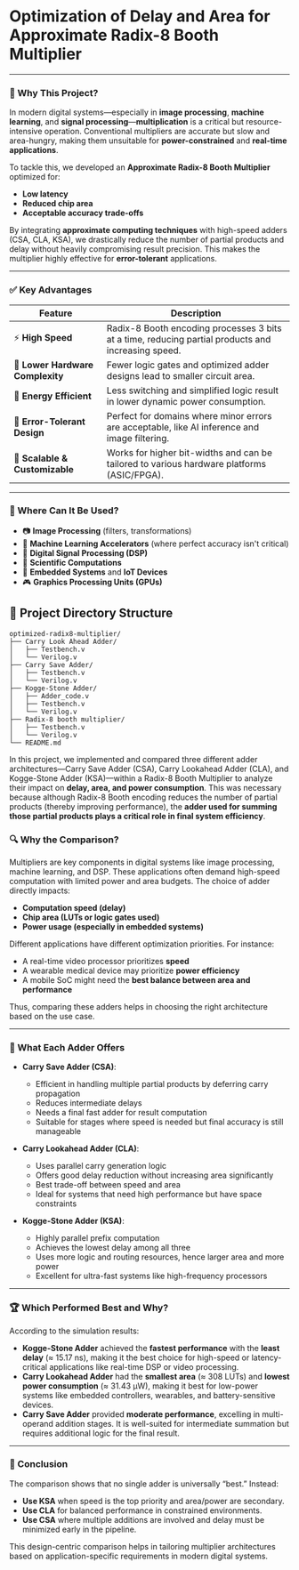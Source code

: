 
# **Optimization of Delay and Area for Approximate Radix-8 Booth Multiplier**

---

### 🎯 Why This Project?

In modern digital systems—especially in **image processing**, **machine learning**, and **signal processing**—**multiplication** is a critical but resource-intensive operation. Conventional multipliers are accurate but slow and area-hungry, making them unsuitable for **power-constrained** and **real-time applications**.

To tackle this, we developed an **Approximate Radix-8 Booth Multiplier** optimized for:
- **Low latency**
- **Reduced chip area**
- **Acceptable accuracy trade-offs**

By integrating **approximate computing techniques** with high-speed adders (CSA, CLA, KSA), we drastically reduce the number of partial products and delay without heavily compromising result precision. This makes the multiplier highly effective for **error-tolerant** applications.

---

### ✅ Key Advantages

| Feature | Description |
|--------|-------------|
| ⚡ **High Speed** | Radix-8 Booth encoding processes 3 bits at a time, reducing partial products and increasing speed. |
| 🔧 **Lower Hardware Complexity** | Fewer logic gates and optimized adder designs lead to smaller circuit area. |
| 🔋 **Energy Efficient** | Less switching and simplified logic result in lower dynamic power consumption. |
| 🎯 **Error-Tolerant Design** | Perfect for domains where minor errors are acceptable, like AI inference and image filtering. |
| 🔁 **Scalable & Customizable** | Works for higher bit-widths and can be tailored to various hardware platforms (ASIC/FPGA). |

---

### 🧠 Where Can It Be Used?

- 📷 **Image Processing** (filters, transformations)
- 🧠 **Machine Learning Accelerators** (where perfect accuracy isn't critical)
- 📶 **Digital Signal Processing (DSP)**
- 🔬 **Scientific Computations**
- 📱 **Embedded Systems** and **IoT Devices**
- 🎮 **Graphics Processing Units (GPUs)**

## 📁 Project Directory Structure

```plaintext
optimized-radix8-multiplier/
├── Carry Look Ahead Adder/
│   ├── Testbench.v
│   └── Verilog.v
├── Carry Save Adder/
│   ├── Testbench.v
│   └── Verilog.v
├── Kogge-Stone Adder/
│   ├── Adder_code.v
│   ├── Testbench.v
│   └── Verilog.v
├── Radix-8 booth multiplier/
│   ├── Testbench.v
│   └── Verilog.v
└── README.md
```

In this project, we implemented and compared three different adder architectures—Carry Save Adder (CSA), Carry Lookahead Adder (CLA), and Kogge-Stone Adder (KSA)—within a Radix-8 Booth Multiplier to analyze their impact on **delay, area, and power consumption**. This was necessary because although Radix-8 Booth encoding reduces the number of partial products (thereby improving performance), the **adder used for summing those partial products plays a critical role in final system efficiency**.

### 🔍 Why the Comparison?

Multipliers are key components in digital systems like image processing, machine learning, and DSP. These applications often demand high-speed computation with limited power and area budgets. The choice of adder directly impacts:
- **Computation speed (delay)**
- **Chip area (LUTs or logic gates used)**
- **Power usage (especially in embedded systems)**

Different applications have different optimization priorities. For instance:
- A real-time video processor prioritizes **speed**
- A wearable medical device may prioritize **power efficiency**
- A mobile SoC might need the **best balance between area and performance**

Thus, comparing these adders helps in choosing the right architecture based on the use case.

---

### 🧠 What Each Adder Offers

- **Carry Save Adder (CSA)**:
  - Efficient in handling multiple partial products by deferring carry propagation
  - Reduces intermediate delays
  - Needs a final fast adder for result computation
  - Suitable for stages where speed is needed but final accuracy is still manageable

- **Carry Lookahead Adder (CLA)**:
  - Uses parallel carry generation logic
  - Offers good delay reduction without increasing area significantly
  - Best trade-off between speed and area
  - Ideal for systems that need high performance but have space constraints

- **Kogge-Stone Adder (KSA)**:
  - Highly parallel prefix computation
  - Achieves the lowest delay among all three
  - Uses more logic and routing resources, hence larger area and more power
  - Excellent for ultra-fast systems like high-frequency processors

---

### 🏆 Which Performed Best and Why?

According to the simulation results:
- **Kogge-Stone Adder** achieved the **fastest performance** with the **least delay** (≈ 15.17 ns), making it the best choice for high-speed or latency-critical applications like real-time DSP or video processing.
- **Carry Lookahead Adder** had the **smallest area** (≈ 308 LUTs) and **lowest power consumption** (≈ 31.43 µW), making it best for low-power systems like embedded controllers, wearables, and battery-sensitive devices.
- **Carry Save Adder** provided **moderate performance**, excelling in multi-operand addition stages. It is well-suited for intermediate summation but requires additional logic for the final result.

---

### 🧩 Conclusion

The comparison shows that no single adder is universally “best.” Instead:
- **Use KSA** when speed is the top priority and area/power are secondary.
- **Use CLA** for balanced performance in constrained environments.
- **Use CSA** where multiple additions are involved and delay must be minimized early in the pipeline.

This design-centric comparison helps in tailoring multiplier architectures based on application-specific requirements in modern digital systems.



